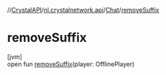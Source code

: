 //[CrystalAPI](../../../index.md)/[nl.crystalnetwork.api](../index.md)/[Chat](index.md)/[removeSuffix](remove-suffix.md)

# removeSuffix

[jvm]\
open fun [removeSuffix](remove-suffix.md)(player: OfflinePlayer)
